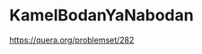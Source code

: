 # KamelBodanYaNabodan
https://quera.org/problemset/282
<?php
$n = (int)readline("Enter a number: ");
$all = 0;
for($i = 1; $i < $n; $i++){
	if($n % $i == 0){
		$all += $i;
	}
}
if($all == $n){
    echo "YES";
}else{
    echo "NO";
}	
